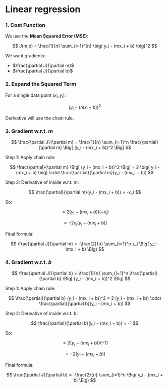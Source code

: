 # Linear regression

### 1. Cost Function

We use the **Mean Squared Error (MSE)**:

$$
J(m,b) = \frac{1}{n} \sum_{i=1}^{n} \big( y_i - (mx_i + b) \big)^2
$$

We want gradients:

* $\frac{\partial J}{\partial m}$
* $\frac{\partial J}{\partial b}$


### 2. Expand the Squared Term

For a single data point $(x_i, y_i)$:

$$
(y_i - (mx_i + b))^2
$$

Derivative will use the chain rule.


### 3. Gradient w\.r.t. $m$

$$
\frac{\partial J}{\partial m} 
= \frac{1}{n} \sum_{i=1}^n \frac{\partial}{\partial m} \Big[ (y_i - (mx_i + b))^2 \Big]
$$

Step 1: Apply chain rule:

$$
\frac{\partial}{\partial m} \Big[ (y_i - (mx_i + b))^2 \Big] 
= 2 \big( y_i - (mx_i + b) \big) \cdot \frac{\partial}{\partial m}(y_i - (mx_i + b))
$$

Step 2: Derivative of inside w\.r.t. $m$:

$$
\frac{\partial}{\partial m}(y_i - (mx_i + b)) = -x_i
$$

So:

$$
= 2 \big( y_i - (mx_i + b) \big)(-x_i)
$$

$$
= -2x_i \big( y_i - (mx_i + b) \big)
$$

Final formula:

$$
\frac{\partial J}{\partial m} = -\frac{2}{n} \sum_{i=1}^n x_i \Big( y_i - (mx_i + b) \Big)
$$


### 4. Gradient w\.r.t. $b$

$$
\frac{\partial J}{\partial b} 
= \frac{1}{n} \sum_{i=1}^n \frac{\partial}{\partial b} \Big[ (y_i - (mx_i + b))^2 \Big]
$$

Step 1: Apply chain rule:

$$
\frac{\partial}{\partial b} (y_i - (mx_i + b))^2 
= 2 (y_i - (mx_i + b)) \cdot \frac{\partial}{\partial b}(y_i - (mx_i + b))
$$

Step 2: Derivative of inside w\.r.t. $b$:

$$
\frac{\partial}{\partial b}(y_i - (mx_i + b)) = -1
$$

So:

$$
= 2 (y_i - (mx_i + b))(-1)
$$

$$
= -2 \big( y_i - (mx_i + b) \big)
$$

Final formula:

$$
\frac{\partial J}{\partial b} = -\frac{2}{n} \sum_{i=1}^n \Big( y_i - (mx_i + b) \Big)
$$
